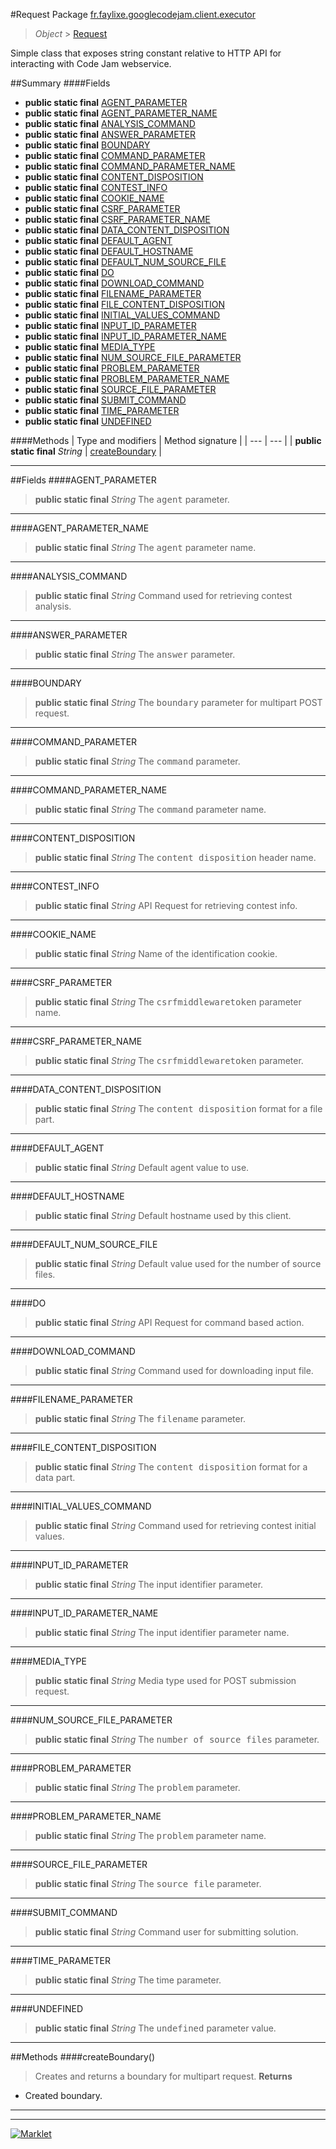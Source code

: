 #Request
Package [fr.faylixe.googlecodejam.client.executor](README.md)<br>

> *Object* > [Request](Request.md)

<p>Simple class that exposes string constant
 relative to HTTP API for interacting with
 Code Jam webservice.</p>

##Summary
####Fields
* **public static final** [AGENT_PARAMETER](#agent_parameter)
* **public static final** [AGENT_PARAMETER_NAME](#agent_parameter_name)
* **public static final** [ANALYSIS_COMMAND](#analysis_command)
* **public static final** [ANSWER_PARAMETER](#answer_parameter)
* **public static final** [BOUNDARY](#boundary)
* **public static final** [COMMAND_PARAMETER](#command_parameter)
* **public static final** [COMMAND_PARAMETER_NAME](#command_parameter_name)
* **public static final** [CONTENT_DISPOSITION](#content_disposition)
* **public static final** [CONTEST_INFO](#contest_info)
* **public static final** [COOKIE_NAME](#cookie_name)
* **public static final** [CSRF_PARAMETER](#csrf_parameter)
* **public static final** [CSRF_PARAMETER_NAME](#csrf_parameter_name)
* **public static final** [DATA_CONTENT_DISPOSITION](#data_content_disposition)
* **public static final** [DEFAULT_AGENT](#default_agent)
* **public static final** [DEFAULT_HOSTNAME](#default_hostname)
* **public static final** [DEFAULT_NUM_SOURCE_FILE](#default_num_source_file)
* **public static final** [DO](#do)
* **public static final** [DOWNLOAD_COMMAND](#download_command)
* **public static final** [FILENAME_PARAMETER](#filename_parameter)
* **public static final** [FILE_CONTENT_DISPOSITION](#file_content_disposition)
* **public static final** [INITIAL_VALUES_COMMAND](#initial_values_command)
* **public static final** [INPUT_ID_PARAMETER](#input_id_parameter)
* **public static final** [INPUT_ID_PARAMETER_NAME](#input_id_parameter_name)
* **public static final** [MEDIA_TYPE](#media_type)
* **public static final** [NUM_SOURCE_FILE_PARAMETER](#num_source_file_parameter)
* **public static final** [PROBLEM_PARAMETER](#problem_parameter)
* **public static final** [PROBLEM_PARAMETER_NAME](#problem_parameter_name)
* **public static final** [SOURCE_FILE_PARAMETER](#source_file_parameter)
* **public static final** [SUBMIT_COMMAND](#submit_command)
* **public static final** [TIME_PARAMETER](#time_parameter)
* **public static final** [UNDEFINED](#undefined)

####Methods
| Type and modifiers | Method signature |
| --- | --- |
| **public static final** *String* | [createBoundary](#createboundary) |

---


##Fields
####AGENT_PARAMETER
> **public static final** *String*
The <tt>agent</tt> parameter.

---

####AGENT_PARAMETER_NAME
> **public static final** *String*
The <tt>agent</tt> parameter name.

---

####ANALYSIS_COMMAND
> **public static final** *String*
Command used for retrieving contest analysis.

---

####ANSWER_PARAMETER
> **public static final** *String*
The <tt>answer</tt> parameter.

---

####BOUNDARY
> **public static final** *String*
The <tt>boundary</tt> parameter for multipart POST request.

---

####COMMAND_PARAMETER
> **public static final** *String*
The <tt>command</tt> parameter.

---

####COMMAND_PARAMETER_NAME
> **public static final** *String*
The <tt>command</tt> parameter name.

---

####CONTENT_DISPOSITION
> **public static final** *String*
The <tt>content disposition</tt> header name.

---

####CONTEST_INFO
> **public static final** *String*
API Request for retrieving contest info.

---

####COOKIE_NAME
> **public static final** *String*
Name of the identification cookie.

---

####CSRF_PARAMETER
> **public static final** *String*
The <tt>csrfmiddlewaretoken</tt> parameter name.

---

####CSRF_PARAMETER_NAME
> **public static final** *String*
The <tt>csrfmiddlewaretoken</tt> parameter.

---

####DATA_CONTENT_DISPOSITION
> **public static final** *String*
The <tt>content disposition</tt> format for a file part.

---

####DEFAULT_AGENT
> **public static final** *String*
Default agent value to use.

---

####DEFAULT_HOSTNAME
> **public static final** *String*
Default hostname used by this client.

---

####DEFAULT_NUM_SOURCE_FILE
> **public static final** *String*
Default value used for the number of source files.

---

####DO
> **public static final** *String*
API Request for command based action.

---

####DOWNLOAD_COMMAND
> **public static final** *String*
Command used for downloading input file.

---

####FILENAME_PARAMETER
> **public static final** *String*
The <tt>filename</tt> parameter.

---

####FILE_CONTENT_DISPOSITION
> **public static final** *String*
The <tt>content disposition</tt> format for a data part.

---

####INITIAL_VALUES_COMMAND
> **public static final** *String*
Command used for retrieving contest initial values.

---

####INPUT_ID_PARAMETER
> **public static final** *String*
The input identifier parameter.

---

####INPUT_ID_PARAMETER_NAME
> **public static final** *String*
The input identifier parameter name.

---

####MEDIA_TYPE
> **public static final** *String*
Media type used for POST submission request.

---

####NUM_SOURCE_FILE_PARAMETER
> **public static final** *String*
The <tt>number of source files</tt> parameter.

---

####PROBLEM_PARAMETER
> **public static final** *String*
The <tt>problem</tt> parameter.

---

####PROBLEM_PARAMETER_NAME
> **public static final** *String*
The <tt>problem</tt> parameter name.

---

####SOURCE_FILE_PARAMETER
> **public static final** *String*
The <tt>source file</tt> parameter.

---

####SUBMIT_COMMAND
> **public static final** *String*
Command user for submitting solution.

---

####TIME_PARAMETER
> **public static final** *String*
The time parameter.

---

####UNDEFINED
> **public static final** *String*
The <tt>undefined</tt> parameter value.

---


##Methods
####createBoundary()
> Creates and returns a boundary for multipart request.
> **Returns**
* Created boundary.


---

---

[![Marklet](https://img.shields.io/badge/Generated%20by-Marklet-green.svg)](https://github.com/Faylixe/marklet)